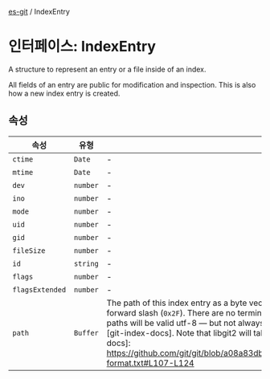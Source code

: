 [es-git](../globals.md) / IndexEntry

# 인터페이스: IndexEntry

A structure to represent an entry or a file inside of an index.

All fields of an entry are public for modification and inspection. This is
also how a new index entry is created.

## 속성

| 속성 | 유형 | 설명 |
| ------ | ------ | ------ |
| <a id="ctime"></a> `ctime` | `Date` | - |
| <a id="mtime"></a> `mtime` | `Date` | - |
| <a id="dev"></a> `dev` | `number` | - |
| <a id="ino"></a> `ino` | `number` | - |
| <a id="mode"></a> `mode` | `number` | - |
| <a id="uid"></a> `uid` | `number` | - |
| <a id="gid"></a> `gid` | `number` | - |
| <a id="filesize"></a> `fileSize` | `number` | - |
| <a id="id"></a> `id` | `string` | - |
| <a id="flags"></a> `flags` | `number` | - |
| <a id="flagsextended"></a> `flagsExtended` | `number` | - |
| <a id="path"></a> `path` | `Buffer` | The path of this index entry as a byte vector. Regardless of the current platform, the directory separator is an ASCII forward slash (`0x2F`). There are no terminating or internal NUL characters, and no trailing slashes. Most of the time, paths will be valid utf-8 — but not always. For more information on the path storage format, see [these git docs][git-index-docs]. Note that libgit2 will take care of handling the prefix compression mentioned there. [git-index-docs]: https://github.com/git/git/blob/a08a83db2bf27f015bec9a435f6d73e223c21c5e/Documentation/technical/index-format.txt#L107-L124 |

